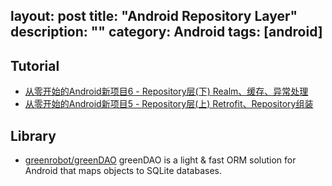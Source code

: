 layout: post
title: "Android Repository Layer"
description: ""
category: Android
tags: [android]
---

## Tutorial

- [从零开始的Android新项目6 - Repository层(下) Realm、缓存、异常处理](http://blog.zhaiyifan.cn/2016/05/15/android-new-project-from-0-p6/)
- [从零开始的Android新项目5 - Repository层(上) Retrofit、Repository组装](http://blog.zhaiyifan.cn/2016/04/30/android-new-project-from-0-p5/)

## Library

- [greenrobot/greenDAO](https://github.com/greenrobot/greenDAO) greenDAO is a light & fast ORM solution for Android that maps objects to SQLite databases.
